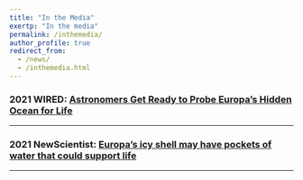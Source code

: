 ```yaml
---
title: "In the Media"
exertp: "In the media"
permalink: /inthemedia/
author_profile: true
redirect_from:
  - /news/
  - /inthemedia.html
---
```


### 2021 WIRED: [Astronomers Get Ready to Probe Europa’s Hidden Ocean for Life](https://www.wired.com/story/astronomers-get-ready-to-probe-europas-hidden-ocean-for-life/)
---

### 2021 NewScientist: [Europa’s icy shell may have pockets of water that could support life](https://www.newscientist.com/article/2277683-europas-icy-shell-may-have-pockets-of-water-that-could-support-life/)
---
